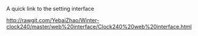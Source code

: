 A quick link to the setting interface

http://rawgit.com/YebaiZhao/Winter-clock240/master/web%20interface/Clock240%20web%20interface.html
